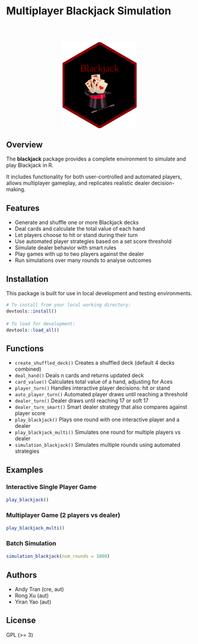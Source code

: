 # Multiplayer Blackjack Simulation 

<br>
</br>

<p align="center">
  <img src="logo/blackjack_sticker.png" width="200"/>
</p>

## Overview

The **blackjack** package provides a complete environment to simulate and play Blackjack in R. 

It includes functionality for both user-controlled and automated players, allows multiplayer gameplay, and replicates realistic dealer decision-making.

## Features 

- Generate and shuffle one or more Blackjack decks
- Deal cards and calculate the total value of each hand
- Let players choose to hit or stand during their turn
- Use automated player strategies based on a set score threshold
- Simulate dealer behavior with smart rules 
- Play games with up to two players against the dealer
- Run simulations over many rounds to analyse outcomes

## Installation

This package is built for use in local development and testing environments.

```r
# To install from your local working directory:
devtools::install()

# To load for development:
devtools::load_all()
```

## Functions 

- `create_shuffled_deck()` Creates a shuffled deck (default 4 decks combined)
- `deal_hand()`	Deals n cards and returns updated deck
- `card_value()`	Calculates total value of a hand, adjusting for Aces
- `player_turn()`	Handles interactive player decisions: hit or stand
- `auto_player_turn()`	Automated player draws until reaching a threshold
- `dealer_turn()`	Dealer draws until reaching 17 or soft 17
- `dealer_turn_smart()`	Smart dealer strategy that also compares against player score
- `play_blackjack()`	Plays one round with one interactive player and a dealer
- `play_blackjack_multi()`	Simulates one round for multiple players vs dealer
- `simulation_blackjack()`	Simulates multiple rounds using automated strategies

## Examples 

### Interactive Single Player Game

```r
play_blackjack()
```

### Multiplayer Game (2 players vs dealer)

```r
play_blackjack_multi()
```


### Batch Simulation

```r
simulation_blackjack(num_rounds = 1000)
```

## Authors

- Andy Tran (cre, aut)
- Rong Xu (aut)
- Yiran Yao (aut)

## License
GPL (>= 3)



